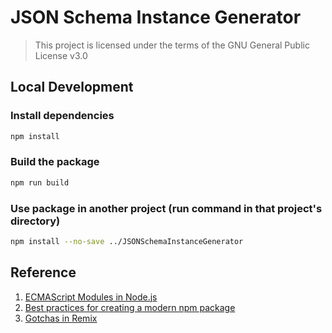 # JSON Schema Instance Generator

> This project is licensed under the terms of the GNU General Public License v3.0

## Local Development

### Install dependencies

```sh
npm install
```

### Build the package

```sh
npm run build
```

### Use package in another project (run command in that project's directory)

```sh
npm install --no-save ../JSONSchemaInstanceGenerator
```

## Reference

1. [ECMAScript Modules in Node.js](https://www.typescriptlang.org/docs/handbook/esm-node.html)
2. [Best practices for creating a modern npm package](https://snyk.io/blog/best-practices-create-modern-npm-package/)
3. [Gotchas in Remix](https://remix.run/docs/en/main/pages/gotchas)
